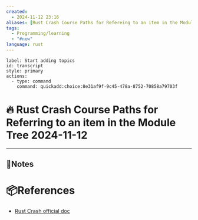 ```yaml
---
created:
  - 2024-11-12 23:16
aliases: [Rust Crash Course Paths for Refereing to an item in the Module Tree 2024-11-12]
tags:
  - Programming/learning
  - "#new"
language: rust
---
```

```meta-bind-button
label: Start adding topics
id: transcript
style: primary
actions:
  - type: command
    command: quickadd:choice:8e31af9f-9c45-478a-8752-70858a79703f

```
# 🔥 Rust Crash Course Paths for Referring to an item in the Module Tree 2024-11-12 

---
## 📃Notes 


# 📦References 
- [Rust Crash official doc](https://doc.rust-lang.org/book/ch07-03-paths-for-referring-to-an-item-in-the-module-tree.html)